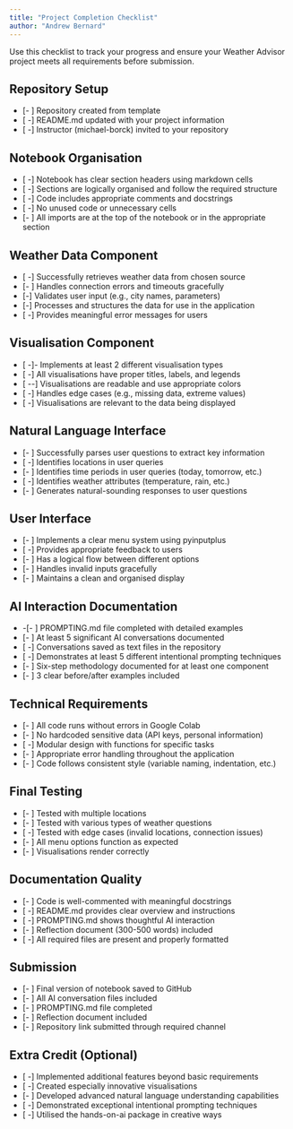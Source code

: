 ```yaml
---
title: "Project Completion Checklist"
author: "Andrew Bernard"
---
```


Use this checklist to track your progress and ensure your Weather Advisor project meets all requirements before submission.

## Repository Setup

- [- ] Repository created from template
- [ -] README.md updated with your project information
- [ -] Instructor (michael-borck) invited to your repository

## Notebook Organisation

- [ -] Notebook has clear section headers using markdown cells
- [ -] Sections are logically organised and follow the required structure
- [ -] Code includes appropriate comments and docstrings
- [ -] No unused code or unnecessary cells
- [- ] All imports are at the top of the notebook or in the appropriate section

## Weather Data Component

- [ -] Successfully retrieves weather data from chosen source
- [- ] Handles connection errors and timeouts gracefully
- [-] Validates user input (e.g., city names, parameters)
- [-] Processes and structures the data for use in the application
- [ -] Provides meaningful error messages for users

## Visualisation Component

- [ -]- Implements at least 2 different visualisation types
- [ -] All visualisations have proper titles, labels, and legends
- [ --] Visualisations are readable and use appropriate colors
- [ -] Handles edge cases (e.g., missing data, extreme values)
- [ -] Visualisations are relevant to the data being displayed

## Natural Language Interface

- [- ] Successfully parses user questions to extract key information
- [ -] Identifies locations in user queries
- [- ] Identifies time periods in user queries (today, tomorrow, etc.)
- [ -] Identifies weather attributes (temperature, rain, etc.)
- [- ] Generates natural-sounding responses to user questions

## User Interface

- [- ] Implements a clear menu system using pyinputplus
- [ -] Provides appropriate feedback to users
- [- ] Has a logical flow between different options
- [- ] Handles invalid inputs gracefully
- [- ] Maintains a clean and organised display

## AI Interaction Documentation

- -[- ] PROMPTING.md file completed with detailed examples
- [- ] At least 5 significant AI conversations documented
- [ -] Conversations saved as text files in the repository
- [ -] Demonstrates at least 5 different intentional prompting techniques
- [- ] Six-step methodology documented for at least one component
- [- ] 3 clear before/after examples included

## Technical Requirements

- [- ] All code runs without errors in Google Colab
- [- ] No hardcoded sensitive data (API keys, personal information)
- [ -] Modular design with functions for specific tasks
- [- ] Appropriate error handling throughout the application
- [- ] Code follows consistent style (variable naming, indentation, etc.)

## Final Testing

- [- ] Tested with multiple locations
- [- ] Tested with various types of weather questions
- [ -] Tested with edge cases (invalid locations, connection issues)
- [- ] All menu options function as expected
- [- ] Visualisations render correctly

## Documentation Quality

- [- ] Code is well-commented with meaningful docstrings
- [ -] README.md provides clear overview and instructions
- [ -] PROMPTING.md shows thoughtful AI interaction
- [- ] Reflection document (300-500 words) included
- [ -] All required files are present and properly formatted

## Submission

- [- ] Final version of notebook saved to GitHub
- [- ] All AI conversation files included
- [- ] PROMPTING.md file completed
- [- ] Reflection document included
- [- ] Repository link submitted through required channel

## Extra Credit (Optional)

- [ -] Implemented additional features beyond basic requirements
- [ -] Created especially innovative visualisations
- [- ] Developed advanced natural language understanding capabilities
- [ -] Demonstrated exceptional intentional prompting techniques
- [ -] Utilised the hands-on-ai package in creative ways
